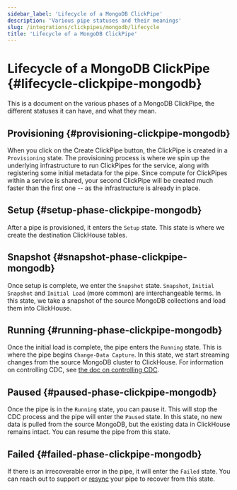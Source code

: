 ```yaml
---
sidebar_label: 'Lifecycle of a MongoDB ClickPipe'
description: 'Various pipe statuses and their meanings'
slug: /integrations/clickpipes/mongodb/lifecycle
title: 'Lifecycle of a MongoDB ClickPipe'
---
```


# Lifecycle of a MongoDB ClickPipe {#lifecycle-clickpipe-mongodb}

This is a document on the various phases of a MongoDB ClickPipe, the different statuses it can have, and what they mean.

## Provisioning {#provisioning-clickpipe-mongodb}

When you click on the Create ClickPipe button, the ClickPipe is created in a `Provisioning` state. The provisioning process is where we spin up the underlying infrastructure to run ClickPipes for the service, along with registering some initial metadata for the pipe. Since compute for ClickPipes within a service is shared, your second ClickPipe will be created much faster than the first one -- as the infrastructure is already in place.

## Setup {#setup-phase-clickpipe-mongodb}

After a pipe is provisioned, it enters the `Setup` state. This state is where we create the destination ClickHouse tables.

## Snapshot {#snapshot-phase-clickpipe-mongodb}

Once setup is complete, we enter the `Snapshot` state. `Snapshot`, `Initial Snapshot` and `Initial Load` (more common) are interchangeable terms. In this state, we take a snapshot of the source MongoDB collections and load them into ClickHouse.

## Running {#running-phase-clickpipe-mongodb}

Once the initial load is complete, the pipe enters the `Running` state. This is where the pipe begins `Change-Data Capture`. In this state, we start streaming changes from the source MongoDB cluster to ClickHouse. For information on controlling CDC, see [the doc on controlling CDC](./controlling_sync).

## Paused {#paused-phase-clickpipe-mongodb}

Once the pipe is in the `Running` state, you can pause it. This will stop the CDC process and the pipe will enter the `Paused` state. In this state, no new data is pulled from the source MongoDB, but the existing data in ClickHouse remains intact. You can resume the pipe from this state.

## Failed {#failed-phase-clickpipe-mongodb}

If there is an irrecoverable error in the pipe, it will enter the `Failed` state. You can reach out to support or [resync](./resync) your pipe to recover from this state.
